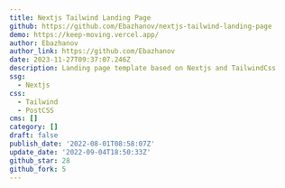 ```yaml
---
title: Nextjs Tailwind Landing Page
github: https://github.com/Ebazhanov/nextjs-tailwind-landing-page
demo: https://keep-moving.vercel.app/
author: Ebazhanov
author_link: https://github.com/Ebazhanov
date: 2023-11-27T09:37:07.246Z
description: Landing page template based on Nextjs and TailwindCss
ssg:
  - Nextjs
css:
  - Tailwind
  - PostCSS
cms: []
category: []
draft: false
publish_date: '2022-08-01T08:58:07Z'
update_date: '2022-09-04T18:50:33Z'
github_star: 28
github_fork: 5
---
```


